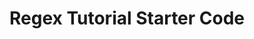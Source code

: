 # Regex Tutorial Starter Code

<script src="https://gist.github.com/leeshekchun/bca34fb88b47d6962c37ee680d3bc6a7.js"></script>
